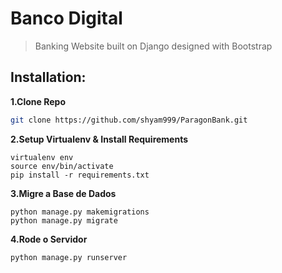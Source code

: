 # Banco Digital
> Banking Website built on Django designed with Bootstrap
## Installation:
**1.Clone Repo**
```sh
git clone https://github.com/shyam999/ParagonBank.git
```
**2.Setup Virtualenv & Install Requirements**
```
virtualenv env
source env/bin/activate
pip install -r requirements.txt
```
**3.Migre a Base de Dados**
```
python manage.py makemigrations
python manage.py migrate
```
**4.Rode o Servidor**
```
python manage.py runserver
```
